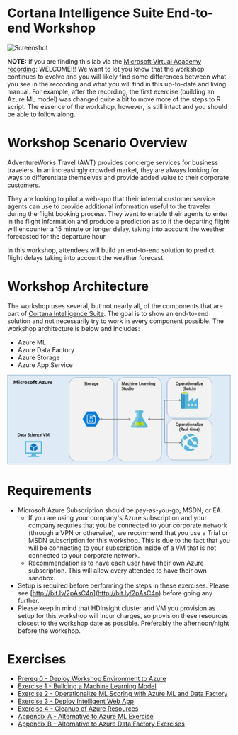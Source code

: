  # Cortana Intelligence Suite End-to-end Workshop
![Screenshot](images/cis_header.png)

**NOTE:** If you are finding this lab via the [Microsoft Virtual Academy recording](https://mva.microsoft.com/en-us/training-courses/cortana-intelligence-suite-end-to-end-16972): WELCOME!!! We want to let you know that the workshop continues to evolve and you will likely find some differences between what you see in the recording and what you will find in this up-to-date and living manual. For example, after the recording, the first exercise (building an Azure ML model) was changed quite a bit to move more of the steps to R script. The essence of the workshop, however, is still intact and you should be able to follow along.

# Workshop Scenario Overview

AdventureWorks Travel (AWT) provides concierge services for business travelers. In an increasingly crowded market, they are always looking for ways to differentiate themselves and provide added value to their corporate customers.

They are looking to pilot a web-app that their internal customer service agents can use to provide additional information useful to the traveler during the flight booking process. They want to enable their agents to enter in the flight information and produce a prediction as to if the departing flight will encounter a 15 minute or longer delay, taking into account the weather forecasted for the departure hour.

In this workshop, attendees will build an end-to-end solution to predict flight delays taking into account the weather forecast.

# Workshop Architecture
The workshop uses several, but not nearly all, of the components that are part of [Cortana Intelligence Suite](https://www.microsoft.com/en-us/cloud-platform/cortana-intelligence-suite). The goal is to show an end-to-end solution and not necessarily try to work in every component possible. The workshop architecture is below and includes:

- Azure ML
- Azure Data Factory
- Azure Storage
- Azure App Service


![Screenshot](images/workshop_architecture.png)

# Requirements

- Microsoft Azure Subscription should be pay-as-you-go, MSDN, or EA.
   - If you are using your company's Azure subscription and your company requries that you be connected to your corporate network (through a VPN or otherwise), we recommend that you use a Trial or MSDN subscription for this workshop. This is due to the fact that you will be connecting to your subscription inside of a VM that is not connected to your corporate network.
   - Recommendation is to have each user have their own Azure subscription. This will allow every attendee to have their own sandbox.
- Setup is required before performing the steps in these exercises. Please see [http://bit.ly/2pAsC4n](http://bit.ly/2pAsC4n) before going any further.
- Please keep in mind that HDInsight cluster and VM you provision as setup for this workshop will incur charges, so provision these resources closest to the workshop date as possible.  Preferably the afternoon/night before the workshop.

# Exercises
- [Prereq   0 - Deploy Workshop Environment to Azure](https://github.com/xlegend1024/CortanaIntelligenceSuiteWorkshopManual/blob/master/00%20Deploy%20Workshop%20Environment%20to%20Azure.md)
- [Exercise 1 - Building a Machine Learning Model](https://github.com/xlegend1024/CortanaIntelligenceSuiteWorkshopManual2Hrlong/blob/master/01%20Exercise%201%20-%20Building%20a%20Machine%20Learning%20Model.md)
- [Exercise 2 - Operationalize ML Scoring with Azure ML and Data Factory](https://github.com/xlegend1024/CortanaIntelligenceSuiteWorkshopManual2Hrlong/blob/master/02%20Exercise%202%20-%20Operationalize%20ML%20Scoring%20with%20Azure%20ML%20and%20Data%20Factory.md)
- [Exercise 3 - Deploy Intelligent Web App](https://github.com/xlegend1024/CortanaIntelligenceSuiteWorkshopManual2Hrlong/blob/master/03%20Exercise%203%20-%20Deploy%20Intelligent%20Web%20App.md)
- [Exercise 4 - Cleanup of Azure Resources](https://github.com/xlegend1024/CortanaIntelligenceSuiteWorkshopManual2Hrlong/blob/master/04%20Exercise%204%20-%20Cleanup%20of%20Azure%20Resources.md)
- [Appendix A - Alternative to Azure ML Exercise](https://github.com/xlegend1024/CortanaIntelligenceSuiteWorkshopManual/blob/master/09%20Appendix%20A%20-%20Alternative%20to%20Azure%20ML%20Exercise.md)
- [Appendix B - Alternative to Azure Data Factory Exercises](https://github.com/xlegend1024/CortanaIntelligenceSuiteWorkshopManual/blob/master/10%20Appendix%20B%20-%20Alternative%20to%20Data%20Factory%20Exercises.md)

